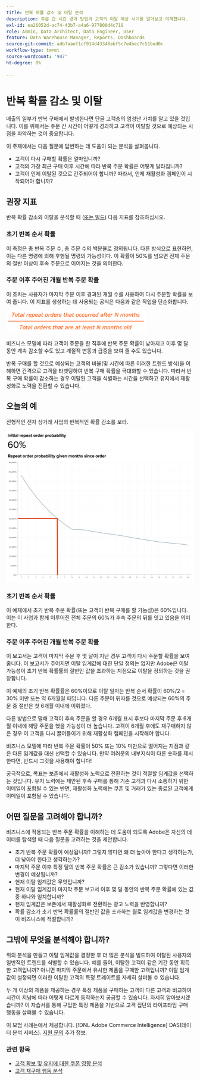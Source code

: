 ```yaml
---
title: 반복 확률 감소 및 이탈 분석
description: 주문 간 시간 경과 방법과 고객의 이탈 예상 시기를 알아보고 이해합니다.
exl-id: ea26052d-ac74-43b7-a4a6-977800d4c719
role: Admin, Data Architect, Data Engineer, User
feature: Data Warehouse Manager, Reports, Dashboards
source-git-commit: adb7aaef1cf914d43348abf5c7e4bec7c51bed0c
workflow-type: tm+mt
source-wordcount: '947'
ht-degree: 0%

---
```


# 반복 확률 감소 및 이탈

매출의 일부가 반복 구매에서 발생한다면 단골 고객층의 엄청난 가치를 알고 있을 것입니다. 이를 위해서는 주문 간 시간이 어떻게 경과하고 고객이 이탈할 것으로 예상되는 시점을 파악하는 것이 중요합니다.

이 주제에서는 다음 질문에 답변하는 데 도움이 되는 분석을 살펴봅니다.

* 고객이 다시 구매할 확률은 얼마입니까?
* 고객의 가장 최근 구매 이후 시간에 따라 반복 주문 확률은 어떻게 달라집니까?
* 고객이 언제 이탈된 것으로 간주되어야 합니까? 따라서, 언제 재활성화 캠페인이 시작되어야 합니까?

## 권장 지표

반복 확률 감소와 이탈을 분석할 때 ([또는 빌드](../../data-user/reports/ess-manage-data-metrics.md)) 다음 지표를 참조하십시오.

### 초기 반복 순서 확률

이 측정은 총 반복 주문 수, 총 주문 수의 백분율로 정의됩니다. 다른 방식으로 표현하면, 이는 다른 명령에 의해 후행될 명령의 가능성이다. 이 확률이 50%를 넘으면 전체 주문의 절반 이상이 후속 주문으로 이어지는 것을 의미한다.

### 주문 이후 주어진 개월 반복 주문 확률

이 조치는 사용자가 마지막 주문 이후 경과된 개월 수를 사용하여 다시 주문할 확률을 보여 줍니다. 이 지표를 생성하는 데 사용되는 공식은 다음과 같은 작업을 단순화합니다.

![반복 확률 공식](../../assets/Repeat_probability_formula.png)

비즈니스 모델에 따라 고객이 주문을 한 직후에 반복 주문 확률이 낮아지고 이후 몇 달 동안 계속 감소할 수도 있고 계절적 변동과 급증을 보여 줄 수도 있습니다.

반복 구매를 할 것으로 예상되는 고객의 비율(및 시간에 따른 이러한 트렌드 방식)을 이해하면 간격으로 고객을 타겟팅하여 반복 구매 확률을 극대화할 수 있습니다. 따라서 반복 구매 확률이 감소하는 경우 이탈된 고객을 식별하는 시간을 선택하고 유지에서 재활성화로 노력을 전환할 수 있습니다.

## 오늘의 예

전형적인 전자 상거래 사업의 반복적인 확률 감소를 보라.

![주문 이후 주어진 개월 동안 초기 반복 주문 확률 반복 주문 확률.](../../assets/Order_probability_reports.png)

### 초기 반복 순서 확률

이 예제에서 초기 반복 주문 확률(또는 고객이 반복 구매를 할 가능성)은 60%입니다. 이는 이 사업과 함께 이루어진 전체 주문의 60%가 후속 주문의 뒤를 잇고 있음을 의미한다.

### 주문 이후 주어진 개월 반복 주문 확률

이 보고서는 고객이 마지막 주문 후 몇 달이 지난 경우 고객이 다시 주문할 확률을 보여 줍니다. 이 보고서가 주어지면 이탈 임계값에 대한 단일 정의는 없지만 Adobe은 이탈 가능성이 초기 반복 확률률의 절반인 값을 초과하는 지점으로 이탈을 정의하는 것을 권장합니다.

이 예제의 초기 반복 확률률은 60%이므로 이탈 일자는 반복 순서 확률이 60%/2 = 30% 미만 또는 약 6개월일 때입니다. 다른 주문이 뒤따를 것으로 예상되는 60%의 주문 중 절반은 첫 6개월 이내에 이뤄졌다.

다른 방법으로 말해 고객이 후속 주문을 할 경우 6개월 표시 후보다 마지막 주문 후 6개월 이내에 해당 주문을 했을 가능성이 더 높습니다. 고객이 6개월 후에도 재구매하지 않은 경우 이 고객을 다시 끌어들이기 위해 재활성화 캠페인을 시작해야 합니다.

비즈니스 모델에 따라 반복 주문 확률이 50% 또는 10% 미만으로 떨어지는 지점과 같은 다른 임계값을 대신 선택할 수 있습니다. 만약 여러분의 내부지식이 다른 숫자를 제시한다면, 반드시 그것을 사용해야 합니다!

궁극적으로, 목표는 보존에서 재활성화 노력으로 전환하는 것이 적절할 임계값을 선택하는 것입니다. 유지 노력에는 제안된 후속 구매를 통해 기존 고객과 다시 소통하기 위한 이메일이 포함될 수 있는 반면, 재활성화 노력에는 쿠폰 및 거래가 있는 종료된 고객에게 이메일이 포함될 수 있습니다.

## 어떤 질문을 고려해야 합니까?

비즈니스에 적용되는 반복 주문 확률을 이해하는 데 도움이 되도록 Adobe은 자신의 데이터를 탐색할 때 다음 질문을 고려하는 것을 제안합니다.

* 초기 반복 주문 확률이 예상됩니까? 그렇지 않다면 왜 더 높아야 한다고 생각하는가, 더 낮아야 한다고 생각하는가?
* 마지막 주문 이후 특정 달의 반복 주문 확률은 큰 감소가 있습니까? 그렇다면 이러한 변경이 예상됩니까?
* 현재 이탈 임계값은 무엇입니까?
* 현재 이탈 임계값이 마지막 주문 보고서 이후 몇 달 동안의 반복 주문 확률에 있는 값 중 하나와 일치합니까?
* 현재 임계값은 보존에서 재활성화로 전환하는 광고 노력을 반영합니까?
* 확률 감소가 초기 반복 확률률의 절반인 값을 초과하는 월로 임계값을 변경하는 것이 비즈니스에 적절합니까?

## 그밖에 무엇을 분석해야 합니까?

위의 분석을 만들고 이탈 임계값을 결정한 후 더 많은 분석을 빌드하여 이탈된 사용자의 일반적인 트렌드를 식별할 수 있습니다. 예를 들어, 이탈한 고객이 같은 기간 동안 획득한 고객입니까? 아니면 마지막 주문에서 유사한 제품을 구매한 고객입니까? 이탈 임계값이 설정되면 이러한 이탈한 고객의 특정 트레이트를 자세히 살펴볼 수 있습니다.

두 개 이상의 제품을 제공하는 경우 특정 제품을 구매하는 고객이 다른 고객과 비교하여 시간이 지남에 따라 어떻게 다르게 동작하는지 궁금할 수 있습니다. 자세히 알아보시겠습니까? 이 자습서를 통해 구입한 특정 제품을 기반으로 고객 집단의 라이프타임 구매 행동을 살펴볼 수 있습니다.

이 모범 사례는에서 제공합니다. [!DNL Adobe Commerce Intelligence] DAS(데이터 분석 서비스). [지원 문의](https://experienceleague.adobe.com/docs/commerce-knowledge-base/kb/troubleshooting/miscellaneous/mbi-service-policies.html) 추가 정보.

### 관련 항목

* [고객 확보 및 유지에 대한 쿠폰 영향 분석](../analysis/coupon-impact.md)
* [고객 재구매 행동 분석](../analysis/repurchase-behavior.md)
